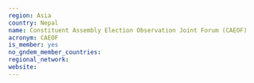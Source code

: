 ```yaml
---
region: Asia
country: Nepal
name: Constituent Assembly Election Observation Joint Forum (CAEOF)
acronym: CAEOF
is_member: yes
no_gndem_member_countries: 
regional_network: 
website: 
---
```

